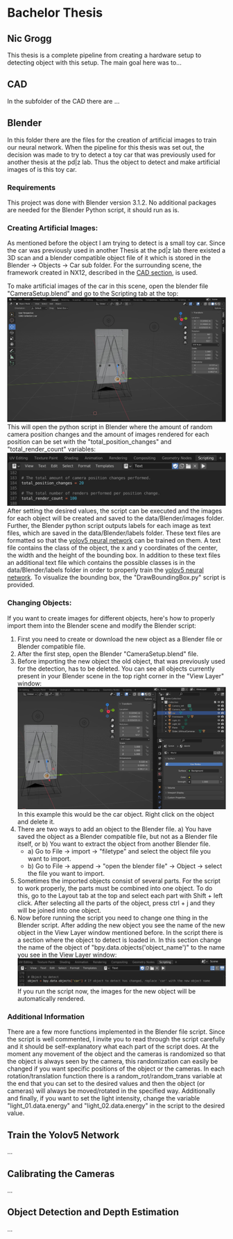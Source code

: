 # Bachelor Thesis
## Nic Grogg

This thesis is a complete pipeline from creating a hardware setup to detecting object with this setup. The main goal here was to...

## CAD

In the subfolder of the CAD there are ...

## Blender

In this folder there are the files for the creation of artificial images to train our neural network. When the pipeline for this thesis was set out, the decision was made to try to detect a toy car that was previously used for another thesis at the pd|z lab. Thus the object to detect and make artificial images of is this toy car.

### Requirements

This project was done with Blender version 3.1.2. No additional packages are needed for the Blender Python script, it should run as is.

### Creating Artificial Images:

As mentioned before the object I am trying to detect is a small toy car. Since the car was previously used in another Thesis at the pd|z lab there existed a 3D scan and a blender compatible object file of it which is stored in the Blender -> Objects -> Car sub folder. For the surrounding scene, the framework created in NX12, described in the [CAD section](#-cad), is used.

To make artificial images of the car in this scene, open the blender file "CameraSetup.blend" and go to the Scripting tab at the top: ![Blender_ScriptingTab](data/readme/Blender/ScriptingTab.jpg) This will open the python script in Blender where the amount of random camera position changes and the amount of images rendered for each position can be set with the "total_position_changes" and "total_render_count" variables: ![Blender_ChangesCount](data/readme/Blender/ChangesCount.jpg) After setting the desired values, the script can be executed and the images for each object will be created and saved to the data/Blender/images folder. Further, the Blender python script outputs labels for each image as text files, which are saved in the data/Blender/labels folder. These text files are formatted so that the [yolov5 neural network](https://github.com/ultralytics/yolov5) can be trained on them. A text file contains the class of the object, the x and y coordinates of the center, the width and the height of the bounding box. In addition to these text files an additional text file which contains the possible classes is in the data/Blender/labels folder in order to properly train the [yolov5 neural network](https://github.com/ultralytics/yolov5). To visualize the bounding box, the "DrawBoundingBox.py" script is provided.

### Changing Objects:

If you want to create images for different objects, here's how to properly import them into the Blender scene and modify the Blender script:

1. First you need to create or download the new object as a Blender file or Blender compatible file.
2. After the first step, open the Blender "CameraSetup.blend" file.
3. Before importing the new object the old object, that was previously used for the detection, has to be deleted. You can see all objects currently present in your Blender scene in the top right corner in the "View Layer" window: ![Blender_ViewLayerWindow](data/readme/Blender/ViewLayerWindow.jpg) In this example this would be the car object. Right click on the object and delete it.
4. There are two ways to add an object to the Blender file. a) You have saved the object as a Blender compatible file, but not as a Blender file itself, or b) You want to extract the object from another Blender file.
   - a) Go to File -> import -> "filetype" and select the object file you want to import.
   - b) Go to File -> append -> "open the blender file" -> Object -> select the file you want to import.
5. Sometimes the imported objects consist of several parts. For the script to work properly, the parts must be combined into one object. To do this, go to the Layout tab at the top and select each part with Shift + left click. After selecting all the parts of the object, press ctrl + j and they will be joined into one object.
6. Now before running the script you need to change one thing in the Blender script. After adding the new object you see the name of the new object in the View Layer window mentioned before. In the script there is a section where the object to detect is loaded in. In this section change the name of the object of "bpy.data.objects('object_name')" to the name you see in the View Layer window: ![Blender_NameNewObject](data/readme/Blender/NameNewObject.jpg) If you run the script now, the images for the new object will be automatically rendered.

### Additional Information

There are a few more functions implemented in the Blender file script. Since the script is well commented, I invite you to read through the script carefully and it should be self-explanatory what each part of the script does. At the moment any movement of the object and the cameras is randomized so that the object is always seen by the camera, this randomization can easily be changed if you want specific positions of the object or the cameras. In each rotation/translation function there is a random_rot/random_trans variable at the end that you can set to the desired values and then the object (or cameras) will always be moved/rotated in the specified way. Additionally and finally, if you want to set the light intensity, change the variable "light_01.data.energy" and "light_02.data.energy" in the script to the desired value.

## Train the Yolov5 Network

...

## Calibrating the Cameras

...

## Object Detection and Depth Estimation

...

